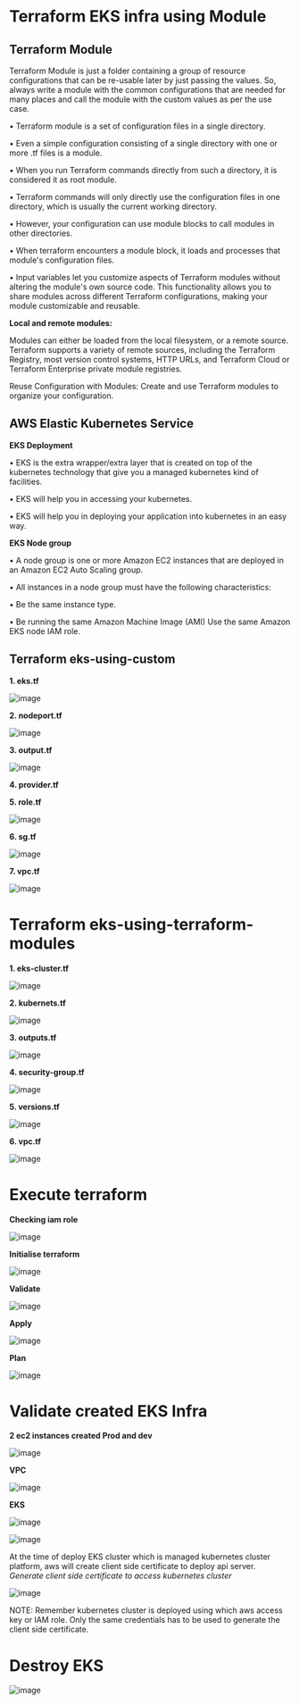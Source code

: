 

# **Terraform EKS infra using Module**

## **Terraform Module**

Terraform Module is just a folder containing a group of resource configurations that can be re-usable later by just passing the values. So, always write a module with the common configurations that are needed for many places and call the module with the custom values as per the use case.
 
•	Terraform module is a set of configuration files in a single directory.

•	Even a simple configuration consisting of a single directory with one or more .tf files is a module. 

•	When you run Terraform commands directly from such a directory, it is considered it as root module. 

•	Terraform commands will only directly use the configuration files in one directory, which is usually the current working directory. 

•	However, your configuration can use module blocks to call modules in other directories. 

•	When terraform encounters a module block, it loads and processes that module's configuration files.

•	Input variables let you customize aspects of Terraform modules without altering the module's own source code. This functionality allows you to share modules across different Terraform configurations, making your module customizable and reusable.

**Local and remote modules:**

Modules can either be loaded from the local filesystem, or a remote source. Terraform supports a variety of remote sources, including the Terraform Registry, most version control systems, HTTP URLs, and Terraform Cloud or Terraform Enterprise private module registries.

Reuse Configuration with Modules:  Create and use Terraform modules to organize your configuration. 



## **AWS Elastic Kubernetes Service**


**EKS Deployment**


•	EKS is the extra wrapper/extra layer that is created on top of the kubernetes technology that give you a managed kubernetes kind of facilities.

•	EKS will help you in accessing your kubernetes.

•	EKS will help you in deploying your application into kubernetes in an easy way.


**EKS Node group**


•	A node group is one or more Amazon EC2 instances that are deployed in an Amazon EC2 Auto Scaling group. 

•	All instances in a node group must have the following characteristics: 

•	Be the same instance type. 

•	Be running the same Amazon Machine Image (AMI) Use the same Amazon EKS node IAM role.


## **Terraform eks-using-custom**

**1. eks.tf**

![image](https://github.com/Namg04/terraform-module/assets/61374484/1e82f621-ce13-4a16-ad30-f4b6ff7b3e66)




**2. nodeport.tf**

![image](https://github.com/Namg04/terraform-module/assets/61374484/455fabf3-12c7-4439-93d2-b8f606329b65)


**3. output.tf**

![image](https://github.com/Namg04/terraform-module/assets/61374484/29d0315b-9519-4888-8fd1-464d036dec66)


**4. provider.tf**


**5. role.tf**

![image](https://github.com/Namg04/terraform-module/assets/61374484/d67322c1-a5b7-45b6-a4d5-20ebcf6d1c0c)


**6. sg.tf**

![image](https://github.com/Namg04/terraform-module/assets/61374484/fcff8826-ceb4-4cbb-84f5-66a69431573c)



**7. vpc.tf**

![image](https://github.com/Namg04/terraform-module/assets/61374484/1f73fa2d-8881-479c-877a-cb86e8032e1c)


   

# **Terraform eks-using-terraform-modules**


**1. eks-cluster.tf**

![image](https://github.com/Namg04/terraform-module/assets/61374484/b67184d0-8543-4484-a662-37a737bc8076)


**2. kubernets.tf**

![image](https://github.com/Namg04/terraform-module/assets/61374484/9d9c0a46-349f-4ddc-855a-42c5f4592c06)


**3. outputs.tf**

![image](https://github.com/Namg04/terraform-module/assets/61374484/b6738bdc-337c-4d98-9e87-1c2e0973f0db)


**4. security-group.tf**

![image](https://github.com/Namg04/terraform-module/assets/61374484/f1d1c93f-da82-4904-9857-17642f931197)


**5. versions.tf**

![image](https://github.com/Namg04/terraform-module/assets/61374484/1c06a16c-7777-4a36-9938-9cacbff24fd3)


**6. vpc.tf**

![image](https://github.com/Namg04/terraform-module/assets/61374484/3af15841-1a63-42be-bebb-02198295779b)


# **Execute terraform**  

**Checking iam role**

![image](https://github.com/Namg04/terraform-module/assets/61374484/10a1ec1f-71a1-408c-aee3-b4cbdca11c91)


**Initialise terraform**

![image](https://github.com/Namg04/terraform-module/assets/61374484/08bef834-acda-487a-95e9-49ded983bd73)

**Validate**

![image](https://github.com/Namg04/terraform-module/assets/61374484/4910bd4d-b60e-46a0-b223-aed3873c2df3)

**Apply**

![image](https://github.com/Namg04/terraform-module/assets/61374484/47f59f05-247a-4dbb-854d-2327a9eee31a)


**Plan**

![image](https://github.com/Namg04/terraform-module/assets/61374484/312ba43f-d664-4dc2-b8da-5b9be56c72cb)



# **Validate created EKS Infra**


**2 ec2 instances created Prod and dev**

![image](https://github.com/Namg04/terraform-module/assets/61374484/68cc63df-8e57-4c46-b7df-f7c0615d6ebc)


**VPC**

![image](https://github.com/Namg04/terraform-module/assets/61374484/5e8065a3-6c03-490d-92aa-692539d7ca02)

**EKS**

![image](https://github.com/Namg04/terraform-module/assets/61374484/d90706d1-40ab-4159-8fed-620fed1677b5)


![image](https://github.com/Namg04/terraform-module/assets/61374484/6ea0a83c-2140-487b-8668-7f1ba8baa67a)

At the time of deploy EKS cluster which is managed kubernetes cluster platform, aws will create client side certificate to deploy api server. 
*Generate client side certificate to access kubernetes cluster*

![image](https://github.com/Namg04/terraform-module/assets/61374484/a7bc5cfb-65a3-4373-bd0c-a2cabd15348b)

NOTE: Remember kubernetes cluster is deployed using which aws access key or IAM role. 
Only the same credentials has to be used to generate the client side certificate.


# **Destroy EKS**

![image](https://github.com/Namg04/terraform-module/assets/61374484/2d0c05c0-8b8f-45bd-860d-56edf5109649)

